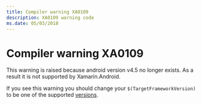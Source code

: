 ```yaml
---
title: Compiler warning XA0109
description: XA0109 warning code
ms.date: 05/03/2018
---
```

# Compiler warning XA0109

This warning is raised because android version v4.5 no longer exists. As a result it
is not supported by Xamarin.Android. 

If you see this warning you should change your `$(TargetFrameworkVersion)` to be one of the 
supported [versions][versions].

[versions]: https://docs.microsoft.com/xamarin/android/app-fundamentals/android-api-levels#android-versions